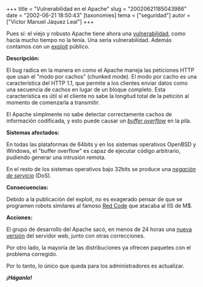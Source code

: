 +++
title = "Vulnerabilidad en el Apache"
slug = "20020621185043986"
date = "2002-06-21 18:50:43"
[taxonomies]
tema = ["seguridad"]
autor = ["Víctor Manuel Jáquez Leal"]
+++

Pues sí: el viejo y robusto Apache tiene ahora una
[vulnerabilidad](http://httpd.apache.org/info/security_bulletin_20020620.txt),
como hacía mucho tiempo no la tenía. Una seria vulnerabilidad. Además
contamos con un
[exploit](http://online.securityfocus.com/attachment/2002-06-20/apache-scalp.c)
público.

<!-- more -->
**Descripción:**

El bug radica en la manera en como el Apache maneja las peticiones HTTP
que usan el "modo por cachos" (chunked mode). El modo por cacho es una
característica del HTTP 1.1, que permite a los clientes enviar datos
como una secuencia de cachos en lugar de un bloque completo. Esta
característica es útil si el cliente no sabe la longitud total de la
petición al momento de comenzarla a transmitir.

El Apache simplmente no sabe detectar correctamente cachos de
información codificada, y esto puede causar un *[buffer
overflow](http://www.phrack.com/show.php?p=49&a=14)* en la pila.

**Sistemas afectados:**

En todas las plataformas de 64bits y en los sistemas operativos OpenBSD
y Windows, el "buffer overflow" es capaz de ejecutar código arbitrario,
pudiendo generar una intrusión remota.

En el resto de los sistemas operativos bajo 32bits se produce una
*[negación de
servicio](http://www.cert.org/tech_tips/denial_of_service.html)* (DoS).

**Consecuencias:**

Debido a la publicación del exploit, no es exagerado pensar de que se
programen robots similares al famoso [Red
Code](http://www.cert.org/advisories/CA-2001-19.html) que atacaba al IIS
de M$.

**Acciones:**

El grupo de desarrollo del Apache sacó, en menos de 24 horas una [nueva
versión](http://www.apache.org/dist/httpd/httpd-2.0.39.tar.gz) del
servidor web, junto con otras correcciones.

Por otro lado, la mayoría de las distribuciones ya ofrecen paquetes con
el problema corregido.

Por lo tanto, lo único que queda para los administradores es actualizar.

***¡Háganlo!***

